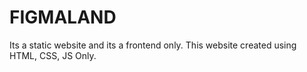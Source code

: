 # FIGMALAND
Its a static website and its a frontend only. This website created using HTML, CSS, JS Only.
